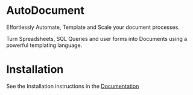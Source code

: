 # AutoDocument

Effortlessly Automate, Template and Scale your document processes.

Turn Spreadsheets, SQL Queries and user forms into Documents using a powerful
templating language.

# Installation

See the Installation instructions in the
[Documentation](http://tommalkin.github.io/autodocument)


